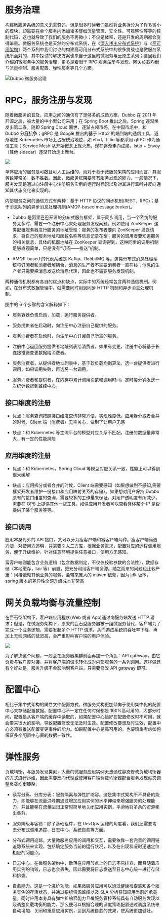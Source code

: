 # 服务治理

构建微服务系统的意义无需赘述，但是很多时候我们虽然将业务拆分为了许多微小的模块，却需要在单个服务内添加诸多譬如流量管理、安全性、可观察性等等的控制代码，这也就导致了我们的服务不再微小；不仅是体积，还是开发的周期都会变得笨重。微服务系统也是天然的分布式系统，在《[深入浅出分布式系统](https://ng-tech.icu/DistributedSystem-Series/#/)》与《[高可用架构](https://ng-tech.icu/HA-Series/#/)》两个系列中我们讨论的构建高可用分布式系统中的很多挑战也是微服务系统所面对的，其中探讨的解决方案也来自于这里的微服务与云原生系列；这里我们介绍的微服务中的服务治理，更多是着眼于 RPC 服务注册与发现、网关负载均衡与流量控制、服务配置、弹性服务等几个方面。

![Dubbo 微服务治理](https://s2.ax1x.com/2019/12/10/QDzIMt.png)

# RPC，服务注册与发现

随着微服务的普及，应用之间的通信有了足够多的成熟方案。Dubbo 在 2011 年开源之后，被大量的中小型公司采用；在 Spring Boot 推出之后，Spring 逐渐焕发出第二春，随即 Spring Cloud 面世，逐渐占领市场，在中国市场中，和 Dubbo 分庭抗争；gRPC 是 Google 推出的基于 Http2 的端到端的通信工具，逐渐地在 Kubernetes 市场上占据统治地位，如 etcd，Istio 等都采用 gRPC 作为通信工具；Service Mesh 从开始概念上就火热，现在逐渐走向成熟，Istio + Envoy（其他 sidecar）逐渐开始走上舞台。

![](https://tva1.sinaimg.cn/large/007rAy9hgy1g2uxeyyhdfj30t20hc3za.jpg)

单体应用的服务是可数且可人工运维的，而对于基于微服务架构的应用而言，其服务数非常多，数不胜数。因此，微服务框架要具有服务发现的能力。一般情况下，服务发现是通过向注册中心注册服务实例的运行时标识以及对其进行监听并反向通知其状态变化来实现的。

内部服务之间的通信方式有两种：基于 HTTP 协议的同步机制(REST、RPC)；基于消息队列的异步消息处理机制(AMQP-based message broker)。

- Dubbo 是阿里巴巴开源的分布式服务框架，属于同步调用，当一个系统的服务太多时，需要一个注册中心来处理服务发现问题，例如使用 ZooKeeper 这类配置服务器进行服务的地址管理：服务的发布者要向 ZooKeeper 发送请求，将自己的服务地址和函数名称等信息记录在案；服务的调用者要知道服务的相关信息，具体的机器地址在 ZooKeeper 查询得到。这种同步的调用机制足够直观简单，只是没有“订阅——推送”机制。

- AMQP-based 的代表系统是 Kafka、RabbitMQ 等。这类分布式消息处理系统将订阅者和消费者解耦合，消息的生产者不需要消费者一直在线；消息的生产者只需要把消息发送给消息代理，因此也不需要服务发现机制。

两种通信机制都有各自的优点和缺点，实际中的系统经常包含两种通信机制。例如，在分布式数据管理中，就需要同时用到同步 HTTP 机制和异步消息处理机制。

图中的 6 个步骤的含义解释如下：

- 服务容器负责启动，加载，运行服务提供者。

- 服务提供者在启动时，向注册中心注册自己提供的服务。

- 服务消费者在启动时，向注册中心订阅自己所需的服务。

- 注册中心返回服务提供者地址列表给消费者，如果有变更，注册中心将基于长连接推送变更数据给消费者。

- 服务消费者，从提供者地址列表中，基于软负载均衡算法，选一台提供者进行调用，如果调用失败，再选另一台调用。

- 服务消费者和提供者，在内存中累计调用次数和调用时间，定时每分钟发送一次统计数据到监控中心。

## 接口维度的注册

- 优点：服务查询按照接口维度查询非常方便，实现难度低。应用拆分或者合并的时候，Client 端（消费者）无需关心，做到了让用户无感

- 缺点：和 Kubernetes 等主流平台的模型对应关系不匹配。注册的数据量非常大，有一定的性能风险

## 应用维度的注册

- 优点：和 Kubernetes，Spring Cloud 等模型对应关系一致，性能上可以得到很大缓解

- 缺点：应用拆分或者合并的时候，Client 端需要感知（如果想做到不感知,需要框架开发者维护一份接口和应用映射关系的存储）。如果想对用户保持 Dubbo 原有的接口维度的查询，需要较多的工作量来保证。对用户透明度有所减少，需要在 OPS 上提供其他一些工具。如供应用开发者可以查看具体某个 IP 是否提供了某个服务等等。

## 接口调用

应用本身对外的 API 接口，又可以分为瘦客户端和富客户端两种。瘦客户端简洁方便，对使用方透明，只需要引入二方库，根据业务需求，配置对应的远程调用服务，便于升级维护，针对任意环境提供任意接口，使用方无感知。

富客户端则能包含业务逻辑（包含数据判定，不仅仅校验参数的合法性），数据存储（本地缓存，tair 等）前置，更充分利用客户端资源。随之而来的问题也比较严重：间接依赖其他业务的服务，会带来庞大的 maven 依赖，因为 jdk 版本，spring 版本的差异性全网升级成本非常高

# 网关负载均衡与流量控制

在巨石型架构下，客户端应用程序(Web 或者 App)通过向服务端发送 HTTP 请求；但是，在微服务架构下，原来的巨石型服务器被一组微服务替代，客户端为了完成一个业务逻辑，需要发起多个 HTTP 请求，从而造成系统的吞吐率下降，再加上无线网络的延迟高，会严重影响客户端的用户体验。

![](https://i.postimg.cc/595WYqWv/image.png)

为了解决这个问题，一般会在服务器集群前面再加一个角色：API gateway，由它负责与客户度对接，并将客户端的请求转化成对内部服务的一系列调用。这样做还有个好处是，服务升级不会影响到客户端，只需要修改 API gateway 即可。

# 配置中心

相比于集中式架构的属性文件配置方式，微服务架构更加倾向于使用集中化的配置中心来存储配置数据。配置中心不一定在任何时候都是 100%高可用的，大部分时间，配置是从客户端的缓存中读取的，如果配置中心恰好在配置修改时不可用，就会带来很大的影响，导致配置修改无法及时生效。配置修改要想及时生效，配置中心必须有推送配置变更事件的能力。如果配置中心是高可用的，也要慎重考虑如何保证多个配置中心间的数据一致性。

# 弹性服务

负载均衡，与服务发现类似，大量的微服务应用实例无法通过静态修改负载均衡器的方式进行运维，因此需要反向代理或使用客户端负载均衡器配合服务发现动态调整负载均衡策略。

- 读写分离、分库分表：服务隔离与弹性扩缩容。这是集中式架构所不具备的能力，即能够在流量洪峰期通过增加应用实例的水平伸缩来增强服务的处理能力，并且能够在流量回归正常时简单地关闭应用实例，平滑地将多余的资源移出集群。

- 服务降级与容错：除了基础组件，在 DevOps 运维的角度看，我们还需要考虑分布式调用追踪、日志中心、系统自愈等方面。

- 分布式调用追踪。大量微服务应用的调用和交互，需要依靠一套完善的调用链追踪系统来实现，包括确定服务当前的运行状况，以及在出现状况时迅速定位相应的问题点。

- 日志中心。在微服务架构中，散落在应用节点上的日志不易排查，而且随着应用实例的销毁，日志也会丢失，因此需要将日志发送至日志中心统一进行存储和排查。

- 自愈能力。这是一个进阶功能，如果微服务应用可以通过健康检查感知各个服务实例的存活状态，并通过系统资源监控以及 SLA 分析获知应用当前的承载量，同时应用本身具有弹性扩缩容能力且微服务管控系统具有自动服务发现以及调整负载均衡的能力，那么便可以根据合理的调度策略配置通过调度系统来自动增加、关闭和重启应用实例，达到系统自愈的效果，使系统更加健壮。
